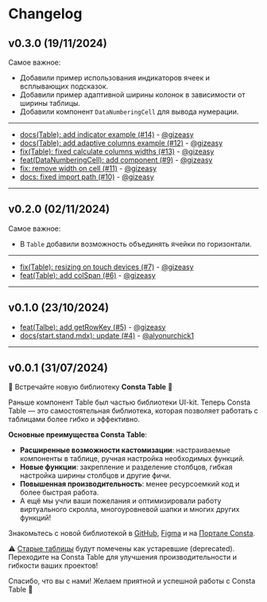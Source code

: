 # Changelog

## v0.3.0 (19/11/2024)
Самое важное:
- Добавили пример использования индикаторов ячеек и всплывающих подсказок.
- Добавили пример адаптивной ширины колонок в зависимости от ширины таблицы.
- Добавили компонент `DataNumberingCell` для вывода нумерации.

---

- [docs(Table): add indicator example (#14)](https://github.com/consta-design-system/table/commit/5874ce5be10e0ad369f1e3623a52347f7b4a6d4f) - [@gizeasy](https://github.com/gizeasy)
- [docs(Table): add adaptive columns example (#12)](https://github.com/consta-design-system/table/commit/bf1f115d6c6258fd1d3d1fd662dff9007f7ca471) - [@gizeasy](https://github.com/gizeasy)
- [fix(Table): fixed calculate columns widths (#13)](https://github.com/consta-design-system/table/commit/fa93073af7d90c2a8db7b42752eaa257d8aa50bc) - [@gizeasy](https://github.com/gizeasy)
- [feat(DataNumberingCell): add component (#9)](https://github.com/consta-design-system/table/commit/1333f98f71c7f471a29baa1d79ad387eb294bee9) - [@gizeasy](https://github.com/gizeasy)
- [fix: remove width on cell (#11)](https://github.com/consta-design-system/table/commit/565540394b8280c12df26ac660c8ff31005c5eef) - [@gizeasy](https://github.com/gizeasy)
- [docs: fixed import path (#10)](https://github.com/consta-design-system/table/commit/35b563d69a1439ec8545fc899a9fd9561cd6cc7c) - [@gizeasy](https://github.com/gizeasy)

--------------------

## v0.2.0 (02/11/2024)
Самое важное:
- В `Table` добавили возможность объединять ячейки по горизонтали.
 
---

- [fix(Table): resizing on touch devices (#7)](https://github.com/consta-design-system/table/commit/bd3e8ba9404120a6e1073e40873e61337d4cba12) - [@gizeasy](https://github.com/gizeasy)
- [feat(Table): add colSpan (#6)](https://github.com/consta-design-system/table/commit/c06a61df25d7e0e0a7bac8ba8e5e8a7f758e92d8) - [@gizeasy](https://github.com/gizeasy)

--------------------

## v0.1.0 (23/10/2024)
- [feat(Talbe): add getRowKey (#5)](https://github.com/consta-design-system/table/commit/78e9c07ee18a536f79461dd17bf482998e7b87c3) - [@gizeasy](https://github.com/gizeasy)
- [docs(start.stand.mdx): update (#4)](https://github.com/consta-design-system/table/commit/f5ac07c52d4d41b877544a9a20825728ac5115b1) - [@alyonurchick1](https://github.com/alyonurchick1)

--------------------

## v0.0.1 (31/07/2024)
🚀 Встречайте новую библиотеку **Consta Table** 🚀

Раньше компонент Table был частью библиотеки UI-kit. Теперь Consta Table — это самостоятельная библиотека, которая позволяет работать с таблицами более гибко и эффективно.

**Основные преимущества Consta Table**:

- **Расширенные возможности кастомизации**: настраиваемые компоненты в таблице, ручная настройка необходимых функций.
- **Новые функции**: закрепление и разделение столбцов, гибкая настройка ширины столбцов и другие фичи.
- **Повышенная производительность**: менее ресурсоемкий код и более быстрая работа.
- А ещё мы учли ваши пожелания и оптимизировали работу виртуального скролла, многоуровневой шапки и многих других функций!

Знакомьтесь с новой библиотекой в [GitHub](https://github.com/consta-design-system/table), [Figma](https://www.figma.com/community/file/1400418955050098928/consta-table) и на [Портале Consta](https://consta.design/libs/table).

⚠️ [Старые таблицы](https://consta.design/libs/uikit/components-table-stable) будут помечены как устаревшие (deprecated). Переходите на Consta Table для улучшения производительности и гибкости ваших проектов!

Спасибо, что вы с нами! Желаем приятной и успешной работы с Consta Table 💙